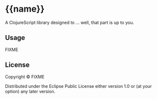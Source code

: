 # {{name}}

A ClojureScript library designed to ... well, that part is up to you.

## Usage

FIXME

## License

Copyright © FIXME

Distributed under the Eclipse Public License either version 1.0 or (at
your option) any later version.
